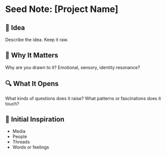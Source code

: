 # Seed Note: [Project Name]

## 🌱 Idea
Describe the idea. Keep it raw.

## 💖 Why It Matters
Why are you drawn to it? Emotional, sensory, identity resonance?

## 🔍 What It Opens
What kinds of questions does it raise?
What patterns or fascinations does it touch?

## 🧠 Initial Inspiration
- Media
- People
- Threads
- Words or feelings

